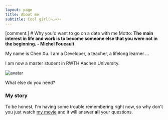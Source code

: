 ```yaml
---
layout: page
title: About me
subtitle: Cool girl(¬◡¬)✧
---
```

[comment:] # Why you'd want to go on a date with me
Motto: **The main interest in life and work is to become someone else that you were not in the beginning. - Michel Foucault**

My name is Chen Xu. I am a Developer, a teacher, a lifelong learner ...

I am now a master student in RWTH Aachen University. 

![avatar](/assets/img/my_profile_figure.jpeg)

What else do you need?

### My story

To be honest, I'm having some trouble remembering right now, so why don't you just watch [my movie](https://en.wikipedia.org/wiki/The_Princess_Bride_%28film%29) and it will answer **all** your questions.
